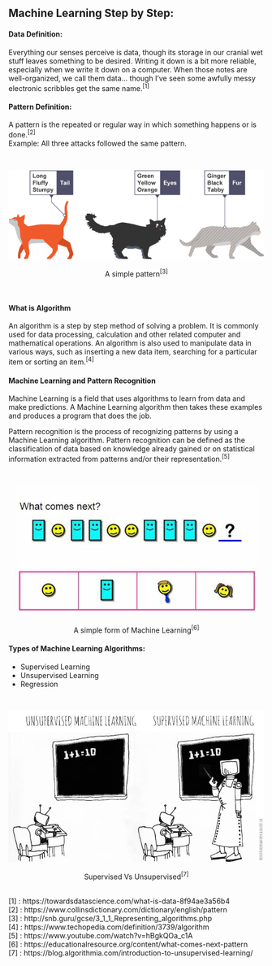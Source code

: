 ## Machine Learning Step by Step:

#### Data Definition:
Everything our senses perceive is data, though its storage in our cranial wet stuff leaves something to be desired. Writing it down is a bit more reliable, especially when we write it down on a computer. When those notes are well-organized, we call them data... though I’ve seen some awfully messy electronic scribbles get the same name.<sup>[1]</sup>

#### Pattern Definition:

  A pattern is the repeated or regular way in which something happens or is done.<sup>[2]</sup><br/>
Example: All three attacks followed the same pattern.

<br/>
<p align="center"><img src="Images/pattern_bbc.png" /></p>
<p align="center">A simple pattern<sup>[3]</sup></p>
<br/>

#### What is Algorithm
An algorithm is a step by step method of solving a problem. It is commonly used for data processing, calculation and other related computer and mathematical operations.
An algorithm is also used to manipulate data in various ways, such as inserting a new data item, searching for a particular item or sorting an item.<sup>[4]</sup>

#### Machine Learning and Pattern Recognition 
  Machine Learning is a field that uses algorithms to learn from data and make predictions. A Machine Learning algorithm then takes these examples and produces a program that does the job. 

  Pattern recognition is the process of recognizing patterns by using a Machine Learning algorithm. Pattern recognition can be defined as the classification of data based on knowledge already gained or on statistical information extracted from patterns and/or their representation.<sup>[5]</sup>

<br/>
<p align="center"><img src="Images/what comes next patterns practice.jpg" /></p>
<p align="center">A simple form of Machine Learning<sup>[6]</sup></p>

#### Types of Machine Learning Algorithms:

+ Supervised Learning
+ Unsupervised Learning
+ Regression
<br/>
<p align="center"><img src="Images/Supervised_Unsupervised.jpg" /></p>
<p align="center">Supervised Vs Unsupervised<sup>[7]</sup></p>
<br/>
[1] : https://towardsdatascience.com/what-is-data-8f94ae3a56b4<br/>
[2] : https://www.collinsdictionary.com/dictionary/english/pattern<br/>
[3] : http://snb.guru/gcse/3_1_1_Representing_algorithms.php<br/>
[4] : https://www.techopedia.com/definition/3739/algorithm<br/>
[5] : https://www.youtube.com/watch?v=hBgkQOa_c1A<br/>
[6] : https://educationalresource.org/content/what-comes-next-pattern<br/>
[7] : https://blog.algorithmia.com/introduction-to-unsupervised-learning/





